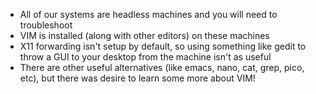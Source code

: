 - All of our systems are headless machines and you will need to troubleshoot
- VIM is installed (along with other editors) on these machines
- X11 forwarding isn't setup by default, so using something like gedit to throw a GUI to your desktop from the machine isn't as useful
- There are other useful alternatives (like emacs, nano, cat, grep, pico, etc), but there was desire to learn some more about VIM!
